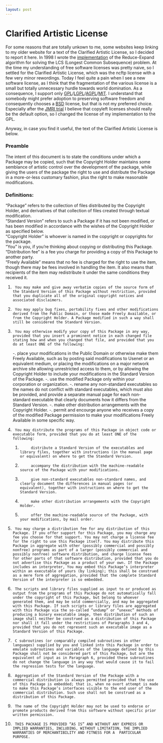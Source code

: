 ```yaml
---
layout: post
---
```



# Clarified Artistic License

For some reasons that are totally unkown to me, some websites keep linking to my older website for a text of the Clarified Artistic License, so I decided to report it here.
In 1998 I wrote the [implementation](https://github.com/gdv/Reduce-Expand-for-LCS) of the Reduce-Expand algorithm for solving the LCS (Longest Common Subsequence) problem. At the time my understanding of free software licenses was pretty naive, so I settled for the Clarified Artistic License, which was the ncftp license with a few very minor rewordings.
Today I feel quite a pain when I see a new software license, as I think that the fragmentation of the various license is a small but totally unnecessary hurdle towards world domination. 
As a consequence, I support only [GPL](https://secure.wikimedia.org/wikipedia/en/wiki/GPL)/[LGPL](https://secure.wikimedia.org/wikipedia/en/wiki/GNU_Lesser_General_Public_License)/[AGPL](https://secure.wikimedia.org/wikipedia/en/wiki/Affero_General_Public_License)/[MIT](https://en.wikipedia.org/wiki/MIT_License). I understand that somebody might prefer adoption to preserving software freedom and consequently chooses a [BSD](https://secure.wikimedia.org/wikipedia/en/wiki/Bsd_license) license, but that is not my preferred choice. Especially after the [JMRI trial](http://jmri.sourceforge.net/k/summary.shtml) I believe that copyleft licenses should really be the default option, so I changed the license of my implementation to the GPL.

Anyway, in case you find it useful, the text of the Clarified Artistic License is below.

### Preamble

The intent of this document is to state the conditions under which a Package may be copied, such that the Copyright Holder maintains some semblance of artistic control over the development of the package, while giving the users of the package the right to use and distribute the Package in a more-or-less customary fashion, plus the right to make reasonable modifications.

### Definitions:

“Package” refers to the collection of files distributed by the Copyright Holder, and derivatives of that collection of files created through textual modification.    
“Standard Version” refers to such a Package if it has not been modified, or has been modified in accordance with the wishes of the Copyright Holder as specified below.    
“Copyright Holder” is whoever is named in the copyright or copyrights for the package.    
“You” is you, if you’re thinking about copying or distributing this Package.    
“Distribution fee” is a fee you charge for providing a copy of this Package to another party.    
“Freely Available” means that no fee is charged for the right to use the item, though there may be fees involved in handling the item. It also means that recipients of the item may redistribute it under the same conditions they received it.    

1.      You may make and give away verbatim copies of the source form of the Standard Version of this Package without restriction, provided that you duplicate all of the original copyright notices and associated disclaimers.
1.      You may apply bug fixes, portability fixes and other modifications derived from the Public Domain, or those made Freely Available, or from the Copyright Holder. A Package modified in such a way shall still be considered the Standard Version.
1.      You may otherwise modify your copy of this Package in any way, provided that you insert a prominent notice in each changed file stating how and when you changed that file, and provided that you do at least ONE of the following:
    -.          place your modifications in the Public Domain or otherwise make them Freely Available, such as by posting said modifications to Usenet or an equivalent medium, or placing the modifications on a major network archive site allowing unrestricted access to them, or by allowing the Copyright Holder to include your modifications in the Standard Version of the Package.
    -.          use the modified Package only within your corporation or organization.
    -.          rename any non-standard executables so the names do not conflict with standard executables, which must also be provided, and provide a separate manual page for each non-standard executable that clearly documents how it differs from the Standard Version.
    -.          make other distribution arrangements with the Copyright Holder.
    -.          permit and encourge anyone who receives a copy of the modified Package permission to make your modifications Freely Available in some specific way.
1.      You may distribute the programs of this Package in object code or executable form, provided that you do at least ONE of the following:
    1.          distribute a Standard Version of the executables and library files, together with instructions (in the manual page or equivalent) on where to get the Standard Version.
    1.          accompany the distribution with the machine-readable source of the Package with your modifications.
    1.          give non-standard executables non-standard names, and clearly document the differences in manual pages (or equivalent), together with instructions on where to get the Standard Version.
    1.          make other distribution arrangements with the Copyright Holder.
    1.          offer the machine-readable source of the Package, with your modifications, by mail order.
1.      You may charge a distribution fee for any distribution of this Package. If you offer support for this Package, you may charge any fee you choose for that support. You may not charge a license fee for the right to use this Package itself. You may distribute this Package in aggregate with other (possibly commercial and possibly nonfree) programs as part of a larger (possibly commercial and possibly nonfree) software distribution, and charge license fees for other parts of that software distribution, provided that you do not advertise this Package as a product of your own. If the Package includes an interpreter, You may embed this Package’s interpreter within an executable of yours (by linking); this shall be construed as a mere form of aggregation, provided that the complete Standard Version of the interpreter is so embedded.
1.      The scripts and library files supplied as input to or produced as output from the programs of this Package do not automatically fall under the copyright of this Package, but belong to whoever generated them, and may be sold commercially, and may be aggregated with this Package. If such scripts or library files are aggregated with this Package via the so-called “undump” or “unexec” methods of producing a binary executable image, then distribution of such an image shall neither be construed as a distribution of this Package nor shall it fall under the restrictions of Paragraphs 3 and 4, provided that you do not represent such an executable image as a Standard Version of this Package.
1.      C subroutines (or comparably compiled subroutines in other languages) supplied by you and linked into this Package in order to emulate subroutines and variables of the language defined by this Package shall not be considered part of this Package, but are the equivalent of input as in Paragraph 6, provided these subroutines do not change the language in any way that would cause it to fail the regression tests for the language.
1.      Aggregation of the Standard Version of the Package with a commercial distribution is always permitted provided that the use of this Package is embedded; that is, when no overt attempt is made to make this Package’s interfaces visible to the end user of the commercial distribution. Such use shall not be construed as a distribution of this Package.
1.      The name of the Copyright Holder may not be used to endorse or promote products derived from this software without specific prior written permission.
1.      THIS PACKAGE IS PROVIDED “AS IS” AND WITHOUT ANY EXPRESS OR IMPLIED WARRANTIES, INCLUDING, WITHOUT LIMITATION, THE IMPLIED WARRANTIES OF MERCHANTIBILITY AND FITNESS FOR A  PARTICULAR PURPOSE.

